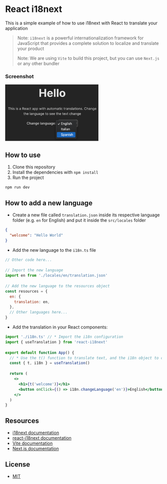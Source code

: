 # React i18next

This is a simple example of how to use i18next with React to translate your application

> Note: `i18next` is a powerful internationalization framework for JavaScript that provides a complete solution to localize and translate your product
>
> Note: We are using `Vite` to build this project, but you can use `Next.js` or any other bundler

### Screenshot

<img src="screenshot.png" alt="screenshot" width="300">

## How to use

1. Clone this repository
2. Install the dependencies with `npm install`
3. Run the project

```bash
npm run dev
```

## How to add a new language

- Create a new file called `translation.json` inside its respective language folder (e.g. `en` for English) and put it inside the `src/locales` folder

```json
{
  "welcome": "Hello World"
}
```

- Add the new language to the `i18n.ts` file

```javascript
// Other code here...

// Import the new language
import en from './locales/en/translation.json'

// Add the new language to the resources object
const resources = {
  en: {
    translation: en,
  },
  // Other languages here...
}
```

- Add the translation in your React components:

```jsx
import './i18n.ts' // * Import the i18n configuration
import { useTranslation } from 'react-i18next'

export default function App() {
  // * Use the t() function to translate text, and the i18n object to change the language
  const { t, i18n } = useTranslation()

  return (
    <>
      <h1>{t('welcome')}</h1>
      <button onClick={() => i18n.changeLanguage('en')}>English</button>
    </>
  )
}
```

## Resources

- [i18next documentation](https://www.i18next.com/)
- [react-i18next documentation](https://react.i18next.com/)
- [Vite documentation](https://vitejs.dev/)
- [Next.js documentation](https://nextjs.org/)

## License

- [MIT](LICENSE.md)
